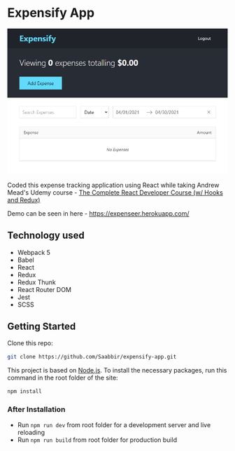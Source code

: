# Expensify App

![Expensify App](screenshot.png)

Coded this expense tracking application using React while taking Andrew Mead's Udemy course - [The Complete React Developer Course (w/ Hooks and Redux)](https://www.udemy.com/course/react-2nd-edition/)

Demo can be seen in here - https://expenseer.herokuapp.com/

## Technology used

- Webpack 5
- Babel
- React
- Redux
- Redux Thunk
- React Router DOM
- Jest
- SCSS

## Getting Started

Clone this repo:

```sh
git clone https://github.com/Saabbir/expensify-app.git
```

This project is based on [Node.js](https://nodejs.org/en/). To install the necessary packages, run this command in the root folder of the site:

```sh
npm install
```

### After Installation

- Run `npm run dev` from root folder for a development server and live reloading
- Run `npm run build` from root folder for production build

<!-- ## Dependencies

This project uses a number of open source projects for the production build:

- [normalize.css](https://ghub.io/normalize.css)
- [react](https://ghub.io/react)
- [react-dom](https://ghub.io/react-dom)
- [react-modal](https://ghub.io/react-modal) -->